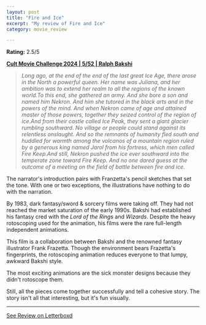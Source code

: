 ```yaml
---
layout: post
title: "Fire and Ice"
excerpt: "My review of Fire and Ice"
category: movie_review

---
```


**Rating:** 2.5/5

<b><a href="https://boxd.it/rIGbC/detail" rel="nofollow">Cult Movie Challenge 2024 | 5/52 | Ralph Bakshi</a></b>

<blockquote><i>Long ago, at the end of the end of the last great Ice Age, there arose in the North a powerful queen. Her name was Juliana, and her ambition was to extend her realm to all the regions of the known world.</i><i>To this end, she gathered an army. And she bore a son and named him Nekron. And him she tutored in the black arts and in the powers of the mind. And when Nekron came of age and attained master of those powers, together they seized control of the region of ice.</i><i>And from their castle called Ice Peak, they sent a giant glacier rumbling southward. No village or people could stand against its relentless onslaught. And so the remnants of humanity fled south and huddled for warmth among the volcanos of a mountain region ruled by a generous king named Jarol from his fortress, which men called Fire Keep.</i><i>And still, Nekron pushed the ice ever southward into the temperate zone toward Fire Keep. And no one dared guess at the outcome of a meeting on the field of battle between fire and ice.</i></blockquote>The narrator's introduction pairs with Franzetta's pencil sketches that set the tone. With one or two exceptions, the illustrations have nothing to do with the narration.

By 1983, dark fantasy/sword & sorcery films were taking off. They had not reached the market saturation of the early 1990s. Bakshi had established his fantasy cred with the <i>Lord of the Rings</i> and <i>Wizards</i>. Despite the heavy rotoscoping used for the animation, his films were the rare full-length independent animations.

This film is a collaboration between Bakshi and the renowned fantasy illustrator Frank Frazetta. Though the environment bears Frazetta's fingerprints, the rotoscoping animation reduces everyone to that lumpy, awkward Bakshi style.

The most exciting animations are the sick monster designs because they didn't rotoscope them.

Still, all the pieces come together successfully and tell a cohesive story. The story isn't all that interesting, but it's fun visually.

<hr>

[See Review on Letterboxd](https://boxd.it/5HU3Ch)
